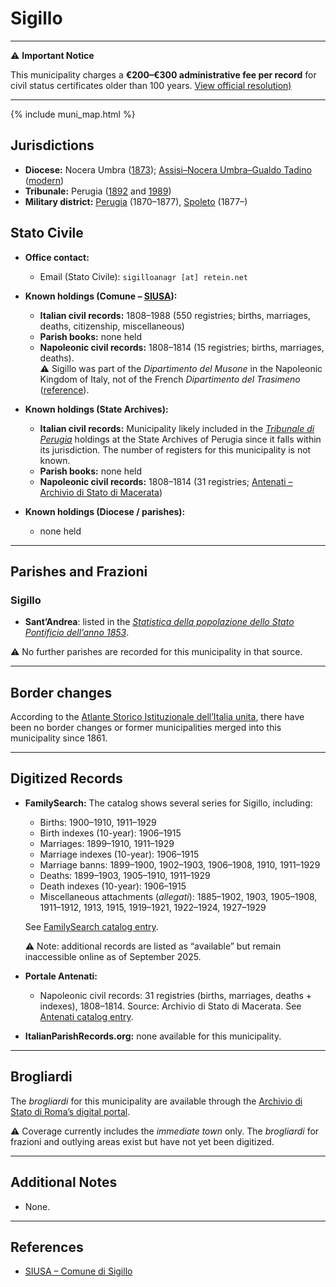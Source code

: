 # Sigillo

---

⚠️ **Important Notice**

This municipality charges a **€200–€300 administrative fee per record** for civil status certificates older than 100 years. 
[View official resolution)](https://comune.sigillo.pg.it/notizie/3367632/contributo-domande-riconoscimento-cittadinanza)

---

{% include muni_map.html %}

## Jurisdictions

* **Diocese:** Nocera Umbra ([1873](https://www.google.it/books/edition/Il_libro_de_comuni_del_Regno_d_Italia_co/WF9mfeJJcDEC?gbpv=1)); [Assisi–Nocera Umbra–Gualdo Tadino](../dio/assisi.md) ([modern](https://www.chiesacattolica.it/annuario-cei/ricerca-parrocchie/))
* **Tribunale:** Perugia ([1892](https://www.google.it/books/edition/Bollettino_ufficiale_del_Ministero_di_gr/kRXd4t5fK-0C?hl=en&gbpv=1&pg=PA457&printsec=frontcover) and [1989](https://www.google.it/books/edition/Gazzetta_ufficiale_della_Repubblica_ital/-Z6nogg-qMQC?hl=en&gbpv=1&pg=RA8-PA38&printsec=frontcover))
* **Military district:** [Perugia](../mil/perugia.md) (1870–1877), [Spoleto](../mil/spoleto.md) (1877–)

## Stato Civile

* **Office contact:**

  * Email (Stato Civile): `sigilloanagr [at] retein.net`

* **Known holdings (Comune – [SIUSA](https://siusa-archivi.cultura.gov.it/cgi-bin/siusa/pagina.pl?TipoPag=comparc&Chiave=309795)):**

  * **Italian civil records:** 1808–1988 (550 registries; births, marriages, deaths, citizenship, miscellaneous)
  * **Parish books:** none held
  * **Napoleonic civil records:** 1808–1814 (15 registries; births, marriages, deaths). \
    ⚠️ Sigillo was part of the *Dipartimento del Musone* in the Napoleonic Kingdom of Italy, not of the French *Dipartimento del Trasimeno* ([reference](https://inventari-san.cultura.gov.it/inventari/866/pdf)).

* **Known holdings (State Archives):**

  * **Italian civil records:** Municipality likely included in the *[Tribunale di Perugia](http://dati.san.beniculturali.it/SAN/complarc_IT-AS-PG_san.cat.complArch.96907)* holdings at the State Archives of Perugia since it falls within its jurisdiction. The number of registers for this municipality is not known.
  * **Parish books:** none held
  * **Napoleonic civil records:** 1808–1814 (31 registries; [Antenati – Archivio di Stato di Macerata](https://antenati.cultura.gov.it/search-registry/?archivio=191&descrizione=Archivio%20di%20Stato%20di%20Macerata&s_facet_query=localita_fondo_s%3A%22Sigillo%28provincia%20di%20Perugia%29%22))

* **Known holdings (Diocese / parishes):**

  * none held

---

## Parishes and Frazioni

### Sigillo

* **Sant’Andrea**: listed in the *[Statistica della popolazione dello Stato Pontificio dell’anno 1853](https://www.google.it/books/edition/Statistics_della_popolazione_dello_Stato/v6dCAQAAMAAJ)*.

⚠️ No further parishes are recorded for this municipality in that source.

---

## Border changes

According to the [Atlante Storico Istituzionale dell’Italia unita](http://dati.san.beniculturali.it/asi/local/), there have been no border changes or former municipalities merged into this municipality since 1861.

---

## Digitized Records

* **FamilySearch:** The catalog shows several series for Sigillo, including:

  * Births: 1900–1910, 1911–1929
  * Birth indexes (10-year): 1906–1915
  * Marriages: 1899–1910, 1911–1929
  * Marriage indexes (10-year): 1906–1915
  * Marriage banns: 1899–1900, 1902–1903, 1906–1908, 1910, 1911–1929
  * Deaths: 1899–1903, 1905–1910, 1911–1929
  * Death indexes (10-year): 1906–1915
  * Miscellaneous attachments (*allegati*): 1885–1902, 1903, 1905–1908, 1911–1912, 1913, 1915, 1919–1921, 1922–1924, 1927–1929

  See [FamilySearch catalog entry](https://www.familysearch.org/en/search/catalog/835882).

  ⚠️ Note: additional records are listed as “available” but remain inaccessible online as of September 2025.

* **Portale Antenati:**

  * Napoleonic civil records: 31 registries (births, marriages, deaths + indexes), 1808–1814.
    Source: Archivio di Stato di Macerata. See [Antenati catalog entry](https://antenati.cultura.gov.it/search-registry/?archivio=191&descrizione=Archivio%20di%20Stato%20di%20Macerata&s_facet_query=localita_fondo_s%3A%22Sigillo%28provincia%20di%20Perugia%29%22).

* **ItalianParishRecords.org:** none available for this municipality.

---

## Brogliardi

The *brogliardi* for this municipality are available through the [Archivio di Stato di Roma’s digital portal](https://imagoarchiviodistatoroma.cultura.gov.it/Gregoriano/s_brogliardi.php?Provincia=Perugia&Denominazione=Sigillo).

⚠️ Coverage currently includes the *immediate town* only. The *brogliardi* for frazioni and outlying areas exist but have not yet been digitized.

---

## Additional Notes

* None.

---

## References

* [SIUSA – Comune di Sigillo](https://siusa-archivi.cultura.gov.it/cgi-bin/siusa/pagina.pl?TipoPag=comparc&Chiave=309795)
